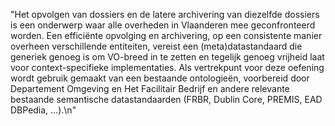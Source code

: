 "Het opvolgen van dossiers en de latere archivering van diezelfde dossiers is een onderwerp waar alle overheden in Vlaanderen mee geconfronteerd worden. Een efficiënte opvolging en archivering, op een consistente manier overheen verschillende entiteiten, vereist een (meta)datastandaard die generiek genoeg is om VO-breed in te zetten en tegelijk genoeg vrijheid laat voor context-specifieke implementaties. Als vertrekpunt voor deze oefening wordt gebruik gemaakt van een bestaande ontologieën, voorbereid door Departement Omgeving en Het Facilitair Bedrijf en andere relevante bestaande semantische datastandaarden (FRBR, Dublin Core, PREMIS, EAD DBPedia, …).\n"